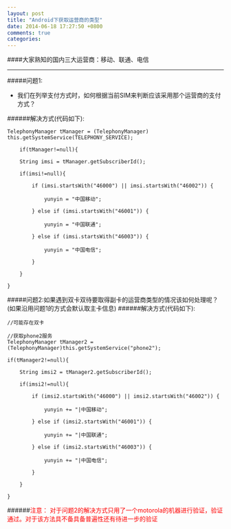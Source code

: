 ```yaml
---
layout: post
title: "Android下获取运营商的类型"
date: 2014-06-18 17:27:50 +0800
comments: true
categories: 
---
```


####大家熟知的国内三大运营商：移动、联通、电信

----

#####问题1:

   * 我们在列举支付方式时，如何根据当前SIM来判断应该采用那个运营商的支付方式？

######解决方式(代码如下):

	TelephonyManager tManager = (TelephonyManager) 	this.getSystemService(TELEPHONY_SERVICE);
 
		if(tManager!=null){
 
		String imsi = tManager.getSubscriberId();
 
		if(imsi!=null){
 
			if (imsi.startsWith("46000") || imsi.startsWith("46002")) {
 
				yunyin = "中国移动";
 
			} else if (imsi.startsWith("46001")) {
 
				yunyin = "中国联通";
 
			} else if (imsi.startsWith("46003")) {
 
				yunyin = "中国电信";
 
			}
 
		}
 
	}


#####问题2:如果遇到双卡双待要取得副卡的运营商类型的情况该如何处理呢？(如果沿用问题1的方式会默认取主卡信息)
######解决方式(代码如下):



	//可能存在双卡
	
	//获取phone2服务
	TelephonyManager tManager2 = (TelephonyManager)this.getSystemService("phone2");
	
	if(tManager2!=null){
	
		String imsi2 = tManager2.getSubscriberId();

		if(imsi2!=null){
	
			if (imsi2.startsWith("46000") || imsi2.startsWith("46002")) {
	
				yunyin += "|中国移动";
	
			} else if (imsi2.startsWith("46001")) {
	
				yunyin += "|中国联通";
	
			} else if (imsi2.startsWith("46003")) {
	
				yunyin += "|中国电信";
	
			}
	
		}
	
	}
 
######<font color='red'>注意：
对于问题2的解决方式只用了一个motorola的机器进行验证，验证通过。对于该方法具不备具备普遍性还有待进一步的验证</font>